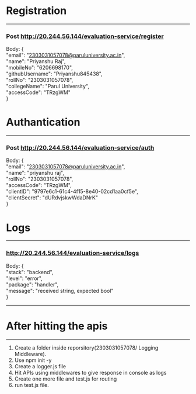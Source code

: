 # Registration
---
### Post http://20.244.56.144/evaluation-service/register
Body:
{<br>
    "email": "2303031057078@paruluniversity.ac.in", <br>
    "name": "Priyanshu Raj",<br>
    "mobileNo": "6206698170",<br>
    "githubUsername": "Priyanshu845438",<br>
    "rollNo": "2303031057078",<br>
    "collegeName": "Parul University",<br>
    "accessCode": "TRzgWM"<br>
}

# Authantication
---
### Post http://20.244.56.144/evaluation-service/auth
Body:
{<br>
  "email": "2303031057078@paruluniversity.ac.in",<br>
  "name": "priyanshu raj",<br>
  "rollNo": "2303031057078",<br>
  "accessCode": "TRzgWM",<br>
  "clientID": "9797e6c1-61c4-4f15-8e40-02cd1aa0cf5e",<br>
  "clientSecret": "dURdvjskwWdaDNrK"<br>
}

# Logs
---
### http://20.244.56.144/evaluation-service/logs
Body:
{<br>
  "stack": "backend",<br>
  "level": "error",<br>
  "package": "handler",<br>
  "message": "received string, expected bool"<br>
}


---
# After hitting the apis
---

1. Create a folder inside reporsitory(2303031057078/ Logging Middleware).
2. Use npm init -y
3. Create a logger.js file
4. Hit APIs using middlewares to give response in console as logs
5. Create one more file and test.js for routing
6. run test.js file.
